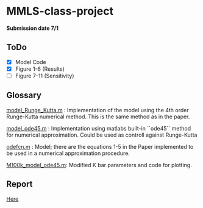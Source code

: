 # MMLS-class-project
**Submission date 7/1** 

## ToDo 
- [X] Model Code
- [X] Figure 1-6 (Results)
- [ ] Figure 7-11 (Sensitivity)

## Glossary
[model_Runge_Kutta.m](https://github.com/LuYuxiaoPKU/MMLS-class-project/blob/main/model_Runge_Kutta.m) : Implementation of the model using the 4th order Runge-Kutta numerical method. This is the same method as in the paper.

[model_ode45.m](https://github.com/LuYuxiaoPKU/MMLS-class-project/blob/main/model_Runge_Kutta.m) : Implementation using matlabs built-in ´´ode45´´ method for numerical approximation. Could be used as controll against Runge-Kutta

[odefcn.m](https://github.com/LuYuxiaoPKU/MMLS-class-project/blob/main/odefcn.m) : Model; there are the equations 1-5 in the Paper implemented to be used in a numerical approximation procedure. 

[M100k_model_ode45.m](https://github.com/LuYuxiaoPKU/MMLS-class-project/blob/main/m100k_model_Runge_Kutta.m): Modified K bar parameters and code for plotting.

## Report 
[Here](https://www.overleaf.com/6132218314rxwhggzbkctg)
